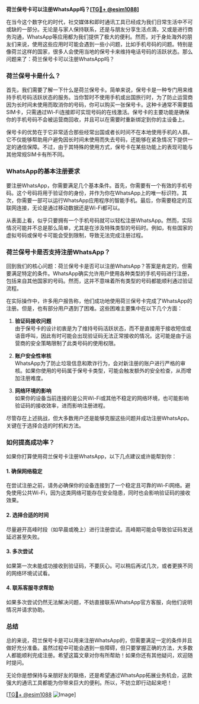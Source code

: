 **荷兰保号卡可以注册WhatsApp吗？[[TG💪+ @esim1088](https://t.me/s/esim1088)]**

在当今这个数字化的时代，社交媒体和即时通讯工具已经成为我们日常生活中不可或缺的一部分。无论是与家人保持联系，还是与朋友分享生活点滴，又或是进行商务沟通，WhatsApp等应用都为我们提供了极大的便利。然而，对于身处海外的朋友们来说，使用这些应用时可能会遇到一些小问题，比如手机号码的问题。特别是像荷兰这样的国家，很多人会使用当地的保号卡来维持电话号码的活跃状态。那么问题来了：荷兰保号卡可以注册WhatsApp吗？

### 荷兰保号卡是什么？

首先，我们需要了解一下什么是荷兰保号卡。简单来说，保号卡是一种专门用来维持手机号码活跃状态的服务。当你暂时不使用手机或出国旅行时，为了防止运营商因为长时间未使用而取消你的号码，你可以购买一张保号卡。这种卡通常不需要插SIM卡，只需通过Wi-Fi连接即可实现号码的在线激活。保号卡的主要功能是确保你的手机号码不会被运营商回收，并且可以在需要时重新绑定到你的主设备上。

保号卡的优势在于它非常适合那些经常出国或者长时间不在本地使用手机的人群。它不仅能够帮助用户避免因长时间未使用而失去号码，还能够在紧急情况下提供一定的通信保障。不过，由于其特殊的使用方式，保号卡在某些功能上的表现可能与其他常规SIM卡有所不同。

### WhatsApp的基本注册要求

要注册WhatsApp，你需要满足几个基本条件。首先，你需要有一个有效的手机号码。这个号码将用于验证你的身份，并作为你在WhatsApp上的唯一标识符。其次，你需要一部可以运行WhatsApp应用程序的智能手机。最后，你需要稳定的互联网连接，无论是通过移动数据还是Wi-Fi都可以。

从表面上看，似乎只要拥有一个手机号码就可以轻松注册WhatsApp。然而，实际情况可能并不总是那么简单，尤其是在涉及特殊类型的号码时。例如，有些国家的虚拟号码或保号卡可能会受到限制，导致无法完成注册过程。

### 荷兰保号卡是否支持注册WhatsApp？

回到我们的核心问题：荷兰保号卡是否可以注册WhatsApp？答案是肯定的，但需要满足特定的条件。WhatsApp确实允许用户使用各种类型的手机号码进行注册，包括来自其他国家的号码。然而，这并不意味着所有类型的号码都能顺利通过验证流程。

在实际操作中，许多用户报告称，他们成功地使用荷兰保号卡完成了WhatsApp的注册。但是，也有部分用户遇到了困难。这些困难主要集中在以下几个方面：

1. **验证码接收问题**  
   由于保号卡的设计初衷是为了维持号码活跃状态，而不是直接用于接收短信或语音呼叫，因此有时可能会出现验证码无法正常接收的情况。这可能是由于运营商的安全策略限制了此类号码的使用权限。

2. **账户安全性审核**  
   WhatsApp为了防止垃圾信息和欺诈行为，会对新注册的账户进行严格的审核。如果你使用的号码属于保号卡类型，可能会触发额外的安全检查，从而增加注册难度。

3. **网络环境的影响**  
   如果你的设备当前连接的是公共Wi-Fi或其他不稳定的网络环境，也可能影响验证码的接收效率，进而影响注册进程。

尽管存在上述挑战，但大多数用户还是能够克服这些问题并成功注册WhatsApp。关键在于选择合适的时机和方法。

### 如何提高成功率？

如果你打算使用荷兰保号卡注册WhatsApp，以下几点建议或许能帮到你：

#### 1. 确保网络稳定
在尝试注册之前，请务必确保你的设备连接到了一个稳定且可靠的Wi-Fi网络。避免使用公共Wi-Fi，因为这类网络可能存在安全隐患，同时也会影响验证码的接收效果。

#### 2. 选择合适的时间
尽量避开高峰时段（如早晨或晚上）进行注册尝试。高峰期可能会导致验证码发送延迟甚至失败。

#### 3. 多次尝试
如果第一次未能成功接收到验证码，不要灰心。可以稍后再试几次，或者更换不同的网络环境试试看。

#### 4. 联系客服寻求帮助
如果多次尝试仍然无法解决问题，不妨直接联系WhatsApp官方客服，向他们说明情况并请求协助。

### 总结

总的来说，荷兰保号卡是可以用来注册WhatsApp的，但需要满足一定的条件并且做好充分准备。虽然过程中可能会遇到一些障碍，但只要掌握正确的方法，大多数人都能顺利完成注册。希望这篇文章对你有所帮助！如果你还有其他疑问，欢迎随时提问。

无论你是想保持与亲朋好友的联络，还是希望通过WhatsApp拓展业务机会，这款强大的通讯工具都能为你带来巨大的便利。所以，不妨立即行动起来吧！

[[TG💪+ @esim1088](https://t.me/s/esim1088) ![Image](https://i.postimg.cc/4NQfJmqS/Snipaste-2025-05-13-00-14-12.png)]